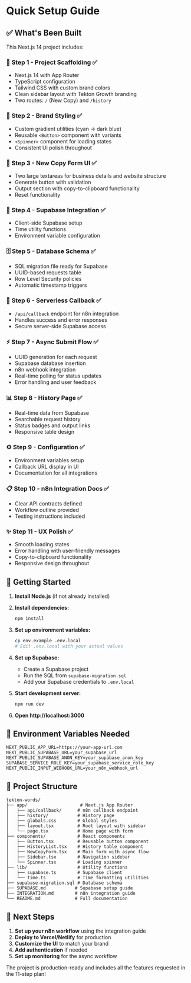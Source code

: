 # Quick Setup Guide

## ✅ What's Been Built

This Next.js 14 project includes:

### 🎨 **Step 1 - Project Scaffolding** ✅
- Next.js 14 with App Router
- TypeScript configuration
- Tailwind CSS with custom brand colors
- Clean sidebar layout with Tekton Growth branding
- Two routes: `/` (New Copy) and `/history`

### 🎨 **Step 2 - Brand Styling** ✅
- Custom gradient utilities (cyan → dark blue)
- Reusable `<Button>` component with variants
- `<Spinner>` component for loading states
- Consistent UI polish throughout

### 📝 **Step 3 - New Copy Form UI** ✅
- Two large textareas for business details and website structure
- Generate button with validation
- Output section with copy-to-clipboard functionality
- Reset functionality

### 🔗 **Step 4 - Supabase Integration** ✅
- Client-side Supabase setup
- Time utility functions
- Environment variable configuration

### 🗄️ **Step 5 - Database Schema** ✅
- SQL migration file ready for Supabase
- UUID-based requests table
- Row Level Security policies
- Automatic timestamp triggers

### 🔄 **Step 6 - Serverless Callback** ✅
- `/api/callback` endpoint for n8n integration
- Handles success and error responses
- Secure server-side Supabase access

### ⚡ **Step 7 - Async Submit Flow** ✅
- UUID generation for each request
- Supabase database insertion
- n8n webhook integration
- Real-time polling for status updates
- Error handling and user feedback

### 📊 **Step 8 - History Page** ✅
- Real-time data from Supabase
- Searchable request history
- Status badges and output links
- Responsive table design

### ⚙️ **Step 9 - Configuration** ✅
- Environment variables setup
- Callback URL display in UI
- Documentation for all integrations

### 📋 **Step 10 - n8n Integration Docs** ✅
- Clear API contracts defined
- Workflow outline provided
- Testing instructions included

### ✨ **Step 11 - UX Polish** ✅
- Smooth loading states
- Error handling with user-friendly messages
- Copy-to-clipboard functionality
- Responsive design throughout

## 🚀 Getting Started

1. **Install Node.js** (if not already installed)
2. **Install dependencies:**
   ```bash
   npm install
   ```

3. **Set up environment variables:**
   ```bash
   cp env.example .env.local
   # Edit .env.local with your actual values
   ```

4. **Set up Supabase:**
   - Create a Supabase project
   - Run the SQL from `supabase-migration.sql`
   - Add your Supabase credentials to `.env.local`

5. **Start development server:**
   ```bash
   npm run dev
   ```

6. **Open http://localhost:3000**

## 🔧 Environment Variables Needed

```
NEXT_PUBLIC_APP_URL=https://your-app-url.com
NEXT_PUBLIC_SUPABASE_URL=your_supabase_url
NEXT_PUBLIC_SUPABASE_ANON_KEY=your_supabase_anon_key
SUPABASE_SERVICE_ROLE_KEY=your_supabase_service_role_key
NEXT_PUBLIC_INPUT_WEBHOOK_URL=your_n8n_webhook_url
```

## 📁 Project Structure

```
tekton-words/
├── app/                    # Next.js App Router
│   ├── api/callback/      # n8n callback endpoint
│   ├── history/           # History page
│   ├── globals.css        # Global styles
│   ├── layout.tsx         # Root layout with sidebar
│   └── page.tsx           # Home page with form
├── components/            # React components
│   ├── Button.tsx         # Reusable button component
│   ├── HistoryList.tsx    # History table component
│   ├── NewCopyForm.tsx    # Main form with async flow
│   ├── Sidebar.tsx        # Navigation sidebar
│   └── Spinner.tsx        # Loading spinner
├── lib/                   # Utility functions
│   ├── supabase.ts        # Supabase client
│   └── time.ts            # Time formatting utilities
├── supabase-migration.sql # Database schema
├── SUPABASE.md           # Supabase setup guide
├── INTEGRATION.md        # n8n integration guide
└── README.md             # Full documentation
```

## 🎯 Next Steps

1. **Set up your n8n workflow** using the integration guide
2. **Deploy to Vercel/Netlify** for production
3. **Customize the UI** to match your brand
4. **Add authentication** if needed
5. **Set up monitoring** for the async workflow

The project is production-ready and includes all the features requested in the 11-step plan!
